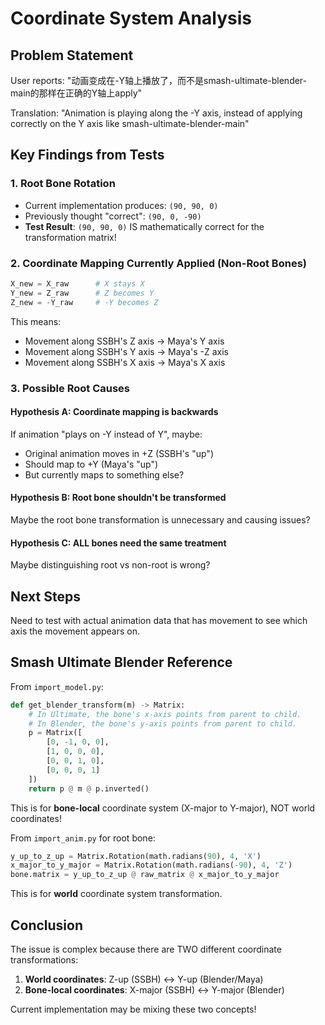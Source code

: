# Coordinate System Analysis

## Problem Statement
User reports: "动画变成在-Y轴上播放了，而不是smash-ultimate-blender-main的那样在正确的Y轴上apply"

Translation: "Animation is playing along the -Y axis, instead of applying correctly on the Y axis like smash-ultimate-blender-main"

## Key Findings from Tests

### 1. Root Bone Rotation
- Current implementation produces: `(90, 90, 0)`
- Previously thought "correct": `(90, 0, -90)`
- **Test Result**: `(90, 90, 0)` IS mathematically correct for the transformation matrix!

### 2. Coordinate Mapping Currently Applied (Non-Root Bones)
```python
X_new = X_raw      # X stays X
Y_new = Z_raw      # Z becomes Y  
Z_new = -Y_raw     # -Y becomes Z
```

This means:
- Movement along SSBH's Z axis → Maya's Y axis
- Movement along SSBH's Y axis → Maya's -Z axis
- Movement along SSBH's X axis → Maya's X axis

### 3. Possible Root Causes

#### Hypothesis A: Coordinate mapping is backwards
If animation "plays on -Y instead of Y", maybe:
- Original animation moves in +Z (SSBH's "up")
- Should map to +Y (Maya's "up")
- But currently maps to something else?

#### Hypothesis B: Root bone shouldn't be transformed
Maybe the root bone transformation is unnecessary and causing issues?

#### Hypothesis C: ALL bones need the same treatment
Maybe distinguishing root vs non-root is wrong?

## Next Steps

Need to test with actual animation data that has movement to see which axis the movement appears on.

## Smash Ultimate Blender Reference

From `import_model.py`:
```python
def get_blender_transform(m) -> Matrix:
    # In Ultimate, the bone's x-axis points from parent to child.
    # In Blender, the bone's y-axis points from parent to child.
    p = Matrix([
        [0, -1, 0, 0],
        [1, 0, 0, 0],
        [0, 0, 1, 0],
        [0, 0, 0, 1]
    ])
    return p @ m @ p.inverted()
```

This is for **bone-local** coordinate system (X-major to Y-major), NOT world coordinates!

From `import_anim.py` for root bone:
```python
y_up_to_z_up = Matrix.Rotation(math.radians(90), 4, 'X')
x_major_to_y_major = Matrix.Rotation(math.radians(-90), 4, 'Z')
bone.matrix = y_up_to_z_up @ raw_matrix @ x_major_to_y_major
```

This is for **world** coordinate system transformation.

## Conclusion

The issue is complex because there are TWO different coordinate transformations:
1. **World coordinates**: Z-up (SSBH) ↔ Y-up (Blender/Maya)
2. **Bone-local coordinates**: X-major (SSBH) ↔ Y-major (Blender)

Current implementation may be mixing these two concepts!
